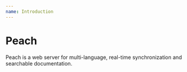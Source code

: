 ```yaml
---
name: Introduction
---
```


# Peach

Peach is a web server for multi-language, real-time synchronization and searchable documentation.
